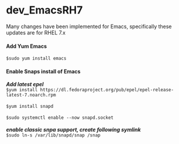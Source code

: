 # dev_EmacsRH7
Many changes have been implemented for Emacs, specifically these updates are for RHEL 7.x

#### Add Yum Emacs

`$sudo yum install emacs`<br/>

#### Enable Snaps install of Emacs
***Add latest epel***<br/>
`$yum install https://dl.fedoraproject.org/pub/epel/epel-release-latest-7.noarch.rpm`<br/>
<br/>
`$yum install snapd`<br/>
<br/>
`$sudo systemctl enable --now snapd.socket`<br/>
<br/>
***enable classic snpa support, create following symlink***<br/>
`$sudo ln-s /var/lib/snapd/snap /snap`<br/>


